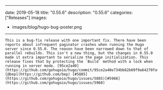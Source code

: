 
---
date: 2019-05-18
title: "0.55.6"
description: "0.55.6"
categories: ["Releases"]
images:
- images/blog/hugo-bug-poster.png

---

	This is a bug-fix release with one important fix. There have been reports about infrequent paginator crashes when running the Hugo server since 0.55.0. The reason have been narrowed down to that of parallel rebuilds. This isn't a new thing, but the changes in 0.55.0 made it extra important to serialize the page initialization. This release fixes that by protecting the `Build` method with a lock when running in server mode. [95ce2a40](https://github.com/gohugoio/hugo/commit/95ce2a40e734bb82b69f9a64270faf3ed69c92cc) [@bep](https://github.com/bep) [#5885](https://github.com/gohugoio/hugo/issues/5885)[#5968](https://github.com/gohugoio/hugo/issues/5968)

